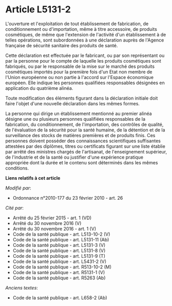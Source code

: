 # Article L5131-2

L'ouverture et l'exploitation de tout établissement de fabrication, de conditionnement ou d'importation, même à titre
accessoire, de produits cosmétiques, de même que l'extension de l'activité d'un établissement à de telles opérations, sont
subordonnées à une déclaration auprès de l'Agence française de sécurité sanitaire des produits de santé. 

Cette déclaration est effectuée par le fabricant, ou par son représentant ou par la personne pour le compte de laquelle les
produits cosmétiques sont fabriqués, ou par le responsable de la mise sur le marché des produits cosmétiques importés pour la
première fois d'un Etat non membre de  l'Union européenne ou non partie à l'accord sur l'Espace économique européen. Elle
indique les personnes qualifiées responsables désignées en application du quatrième alinéa. 

Toute modification des éléments figurant dans la déclaration initiale doit faire l'objet d'une nouvelle déclaration dans les
mêmes formes. 

La personne qui dirige un établissement mentionné au premier alinéa désigne une ou plusieurs personnes qualifiées
responsables de la fabrication, du conditionnement, de l'importation, des contrôles de qualité, de l'évaluation de la
sécurité pour la santé humaine, de la détention et de la surveillance des stocks de matières premières et de produits finis.
Ces personnes doivent posséder des connaissances scientifiques suffisantes attestées par des diplômes, titres ou certificats
figurant sur une liste établie par arrêté des ministres chargés de l'artisanat, de l'enseignement supérieur, de l'industrie
et de la santé ou justifier d'une expérience pratique appropriée dont la durée et le contenu sont déterminés dans les mêmes
conditions.

**Liens relatifs à cet article**

_Modifié par_:

  - Ordonnance n°2010-177 du 23 février 2010 - art. 26

_Cité par_:

  - Arrêté du 25 février 2015 - art. 1 (VD)
  - Arrêté du 30 novembre 2016 (V)
  - Arrêté du 30 novembre 2016 - art. 1 (V)
  - Code de la santé publique - art. L513-10-2 (V)
  - Code de la santé publique - art. L5131-11 (Ab)
  - Code de la santé publique - art. L5131-3 (V)
  - Code de la santé publique - art. L5131-8 (V)
  - Code de la santé publique - art. L5131-9 (T)
  - Code de la santé publique - art. L5431-2 (V)
  - Code de la santé publique - art. R513-10-2 (M)
  - Code de la santé publique - art. R5131-1 (V)
  - Code de la santé publique - art. R5263 (Ab)

_Anciens textes_:

  - Code de la santé publique - art. L658-2 (Ab)
